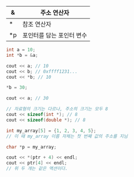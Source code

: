 | & | 주소 연산자 |
| --- | --- |
| * | 참조 연산자 |
| *p | 포인터를 담는 포인터 변수 |

```cpp
int a = 10;
int *b = &a;

cout << a; // 10
cout << b; // 0xffff1231...
cout << *b; // 10

*b = 30;

cout << a; // 30
```

```cpp
// 자료형의 크기는 다르나, 주소의 크기는 모두 8
cout << sizeof(int *); // 8
cout << sizeof(double *); // 8
```

```cpp
int my_array[5] = {1, 2, 3, 4, 5};
// 이 때 my_array 이름 자체는 첫 번째 값의 주소를 지님

char *p = my_array;

cout << *(ptr + 4) << endl;
cout << ptr[4] << endl;
// 위 두 개는 같은 액션이다.
```